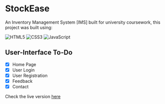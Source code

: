 # StockEase

An Inventory Management System [IMS] built for university coursework, this project was built using:

![HTML5](https://img.shields.io/badge/html5-%23E34F26.svg?style=for-the-badge&logo=html5&logoColor=white)
![CSS3](https://img.shields.io/badge/css3-%231572B6.svg?style=for-the-badge&logo=css3&logoColor=white)
![JavaScript](https://img.shields.io/badge/javascript-%23323330.svg?style=for-the-badge&logo=javascript&logoColor=%23F7DF1E)

## User-Interface To-Do

- [x] Home Page
- [x] User Login
- [x] User Registration
- [x] Feedback
- [x] Contact

Check the live version [here](https://flushthemoney.github.io/StockEase/)
